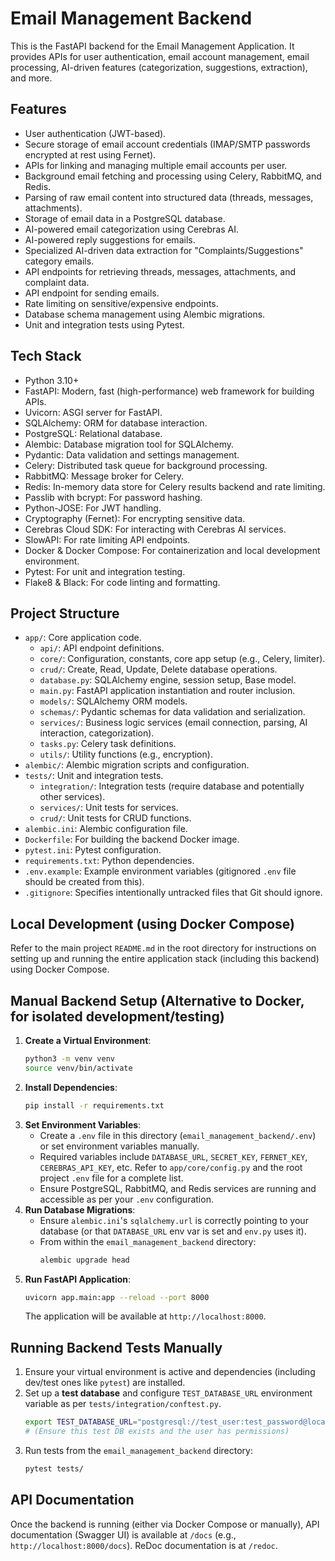 # Email Management Backend

This is the FastAPI backend for the Email Management Application. It provides APIs for user authentication, email account management, email processing, AI-driven features (categorization, suggestions, extraction), and more.

## Features

*   User authentication (JWT-based).
*   Secure storage of email account credentials (IMAP/SMTP passwords encrypted at rest using Fernet).
*   APIs for linking and managing multiple email accounts per user.
*   Background email fetching and processing using Celery, RabbitMQ, and Redis.
*   Parsing of raw email content into structured data (threads, messages, attachments).
*   Storage of email data in a PostgreSQL database.
*   AI-powered email categorization using Cerebras AI.
*   AI-powered reply suggestions for emails.
*   Specialized AI-driven data extraction for "Complaints/Suggestions" category emails.
*   API endpoints for retrieving threads, messages, attachments, and complaint data.
*   API endpoint for sending emails.
*   Rate limiting on sensitive/expensive endpoints.
*   Database schema management using Alembic migrations.
*   Unit and integration tests using Pytest.

## Tech Stack

*   Python 3.10+
*   FastAPI: Modern, fast (high-performance) web framework for building APIs.
*   Uvicorn: ASGI server for FastAPI.
*   SQLAlchemy: ORM for database interaction.
*   PostgreSQL: Relational database.
*   Alembic: Database migration tool for SQLAlchemy.
*   Pydantic: Data validation and settings management.
*   Celery: Distributed task queue for background processing.
*   RabbitMQ: Message broker for Celery.
*   Redis: In-memory data store for Celery results backend and rate limiting.
*   Passlib with bcrypt: For password hashing.
*   Python-JOSE: For JWT handling.
*   Cryptography (Fernet): For encrypting sensitive data.
*   Cerebras Cloud SDK: For interacting with Cerebras AI services.
*   SlowAPI: For rate limiting API endpoints.
*   Docker & Docker Compose: For containerization and local development environment.
*   Pytest: For unit and integration testing.
*   Flake8 & Black: For code linting and formatting.

## Project Structure

*   `app/`: Core application code.
    *   `api/`: API endpoint definitions.
    *   `core/`: Configuration, constants, core app setup (e.g., Celery, limiter).
    *   `crud/`: Create, Read, Update, Delete database operations.
    *   `database.py`: SQLAlchemy engine, session setup, Base model.
    *   `main.py`: FastAPI application instantiation and router inclusion.
    *   `models/`: SQLAlchemy ORM models.
    *   `schemas/`: Pydantic schemas for data validation and serialization.
    *   `services/`: Business logic services (email connection, parsing, AI interaction, categorization).
    *   `tasks.py`: Celery task definitions.
    *   `utils/`: Utility functions (e.g., encryption).
*   `alembic/`: Alembic migration scripts and configuration.
*   `tests/`: Unit and integration tests.
    *   `integration/`: Integration tests (require database and potentially other services).
    *   `services/`: Unit tests for services.
    *   `crud/`: Unit tests for CRUD functions.
*   `alembic.ini`: Alembic configuration file.
*   `Dockerfile`: For building the backend Docker image.
*   `pytest.ini`: Pytest configuration.
*   `requirements.txt`: Python dependencies.
*   `.env.example`: Example environment variables (gitignored `.env` file should be created from this).
*   `.gitignore`: Specifies intentionally untracked files that Git should ignore.

## Local Development (using Docker Compose)

Refer to the main project `README.md` in the root directory for instructions on setting up and running the entire application stack (including this backend) using Docker Compose.

## Manual Backend Setup (Alternative to Docker, for isolated development/testing)

1.  **Create a Virtual Environment**:
    ```bash
    python3 -m venv venv
    source venv/bin/activate
    ```
2.  **Install Dependencies**:
    ```bash
    pip install -r requirements.txt
    ```
3.  **Set Environment Variables**:
    *   Create a `.env` file in this directory (`email_management_backend/.env`) or set environment variables manually.
    *   Required variables include `DATABASE_URL`, `SECRET_KEY`, `FERNET_KEY`, `CEREBRAS_API_KEY`, etc. Refer to `app/core/config.py` and the root project `.env` file for a complete list.
    *   Ensure PostgreSQL, RabbitMQ, and Redis services are running and accessible as per your `.env` configuration.
4.  **Run Database Migrations**:
    *   Ensure `alembic.ini`'s `sqlalchemy.url` is correctly pointing to your database (or that `DATABASE_URL` env var is set and `env.py` uses it).
    *   From within the `email_management_backend` directory:
        ```bash
        alembic upgrade head
        ```
5.  **Run FastAPI Application**:
    ```bash
    uvicorn app.main:app --reload --port 8000
    ```
    The application will be available at `http://localhost:8000`.

## Running Backend Tests Manually

1.  Ensure your virtual environment is active and dependencies (including dev/test ones like `pytest`) are installed.
2.  Set up a **test database** and configure `TEST_DATABASE_URL` environment variable as per `tests/integration/conftest.py`.
    ```bash
    export TEST_DATABASE_URL="postgresql://test_user:test_password@localhost:5434/email_manager_test_db"
    # (Ensure this test DB exists and the user has permissions)
    ```
3.  Run tests from the `email_management_backend` directory:
    ```bash
    pytest tests/
    ```

## API Documentation

Once the backend is running (either via Docker Compose or manually), API documentation (Swagger UI) is available at `/docs` (e.g., `http://localhost:8000/docs`). ReDoc documentation is at `/redoc`.
